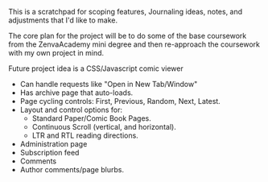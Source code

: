 This is a scratchpad for scoping features, Journaling ideas, notes, and adjustments that I'd like to make.

The core plan for the project will be to do some of the base coursework from the ZenvaAcademy mini degree and then re-approach the coursework with my own project in mind.

Future project idea is a CSS/Javascript comic viewer
 - Can handle requests like "Open in New Tab/Window"
 - Has archive page that auto-loads.
 - Page cycling controls: First, Previous, Random, Next, Latest.
 - Layout and control options for: 
   - Standard Paper/Comic Book Pages.
   - Continuous Scroll (vertical, and horizontal).
   - LTR and RTL reading directions.
 - Administration page
 - Subscription feed
 - Comments
 - Author comments/page blurbs.

